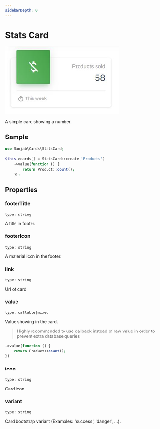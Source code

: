 ```yaml
---
sidebarDepth: 0
---
```

# Stats Card
![Stats Card](../images/screenshots/cards/stats.jpg)


A simple card showing a number.

## Sample
```php
use Sanjab\Cards\StatsCard;

$this->cards[] = StatsCard::create('Products')
    ->value(function () {
        return Product::count();
    });
```

## Properties

### footerTitle
`type: string`

A title in footer.

### footerIcon
`type: string`

A material icon in the footer.

### link
`type: string`

Url of card

### value
`type: callable|mixed`

Value showing in the card.

> Highly recommended to use callback instead of raw value in order to prevent extra database queries.
```php
->value(function () {
    return Product::count();
})
```

### icon
`type: string`

Card icon

### variant
`type: string`

Card bootstrap variant (Examples: 'success', 'danger', ...).
